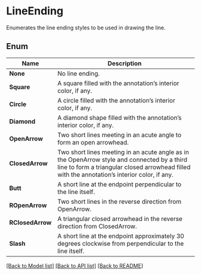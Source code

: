 ﻿
# LineEnding
Enumerates the line ending styles to be used in drawing the line.

## Enum
 Name | Description
------------ | ------------
**None** | No line ending.
**Square** | A square filled with the annotation’s interior color, if any.
**Circle** | A circle filled with the annotation’s interior color, if any.
**Diamond** | A diamond shape filled with the annotation’s interior color, if any.
**OpenArrow** | Two short lines meeting in an acute angle to form an open arrowhead.
**ClosedArrow** | Two short lines meeting in an acute angle as in the OpenArrow style and connected by a third line to form a triangular closed arrowhead filled with the annotation’s interior color, if any.
**Butt** | A short line at the endpoint perpendicular to the line itself.
**ROpenArrow** | Two short lines in the reverse direction from OpenArrow.
**RClosedArrow** | A triangular closed arrowhead in the reverse direction from ClosedArrow.
**Slash** | A short line at the endpoint approximately 30 degrees clockwise from perpendicular to the line itself.


[[Back to Model list]](../../README.md#documentation-for-models) [[Back to API list]](../../README.md#documentation-for-api-endpoints) [[Back to README]](../../README.md)


